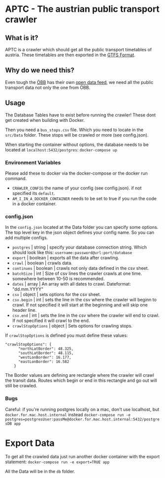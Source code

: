 # APTC - The austrian public transport crawler

## What is it?
APTC is a crawler which should get all the public transport timetables of austria. 
These timetables are then exported in the [GTFS Format](https://developers.google.com/transit/gtfs).

## Why do we need this?
Even tough the [ÖBB](https://www.oebb.at) has their own [open data feed](https://data.oebb.at), we need all the public transport data not only the one from ÖBB. 

## Usage
The Database Tables have to exist before running the crawler! These dont get created when building with Docker.

Then you need a `bus_stops.csv` file. Which you need to locate in the `src/Data` folder. These stops will be crawled or more (see config.json).

When starting the container without options, the database needs to be located at `localhost:5432/postgres`:
`docker-compose up
`

### Environment Variables
Please add these to docker via the docker-compose or the docker run command.

- `CRAWLER_CONFIG` the name of your config (see config.json). if not specified its `default`.
- `AM_I_IN_A_DOCKER_CONTAINER` needs to be set to true if you run the code in a docker container.

### config.json
In the `config.json` located at the Data folder you can specify some options.
The top level key in the json object defines your config name. So you can add multiple configs.

- `postgres` | string | specify your database connection string. Which should look like this: `username:password@url:port/database` 
- `export` | boolean | exports all the data after crawling. 
- `crawl` | boolean | crawls data.
- `continues` | boolean | crawls not only data defined in the csv sheet. 
- `batchSize` | int | Size of csv lines the crawler crawls at one time. somewhere between 10-50 is recommended.
- `dates` | array | An array with all dates to crawl. Dateformat: "dd.mm.YYYY"
- `csv` | object | sets options for the csv sheet.
- `csv.begin` | int | sets the line in the csv where the crawler will beginn to crawl. If not specified it will start at the beginning and will skip one header line. 
- `csv.end` | int | sets the line in the csv where the crawler will end to crawl. If not specified it will crawl to the end.
- `crawlStopOptions` | object | Sets options for crawling stops.

If `crawlStopOptions` is defined you must define these values:
```
"crawlStopOptions": {
      "northLatBorder": 48.325,
      "southLatBorder": 48.115,
      "westLonBorder": 16.177,
      "eastLonBorder": 16.582
    }
```  
The Border values are defining are rectangle where the crawler will crawl the transit data. Routes which begin or end in this rectangle and go out will still be crawled.


### Bugs
Careful: if you're running postgres locally on a mac, don't use localhost, but `docker.for.mac.host.internal` instead
`docker-compose run -e postgres=postgresUser:passMe@docker.for.mac.host.internal:5432/postgresDB app`


# Export Data
To get all the crawled data just run another docker container with the export statement:
`docker-compose run -e export=TRUE app`

All the Data will be in the `db` folder.